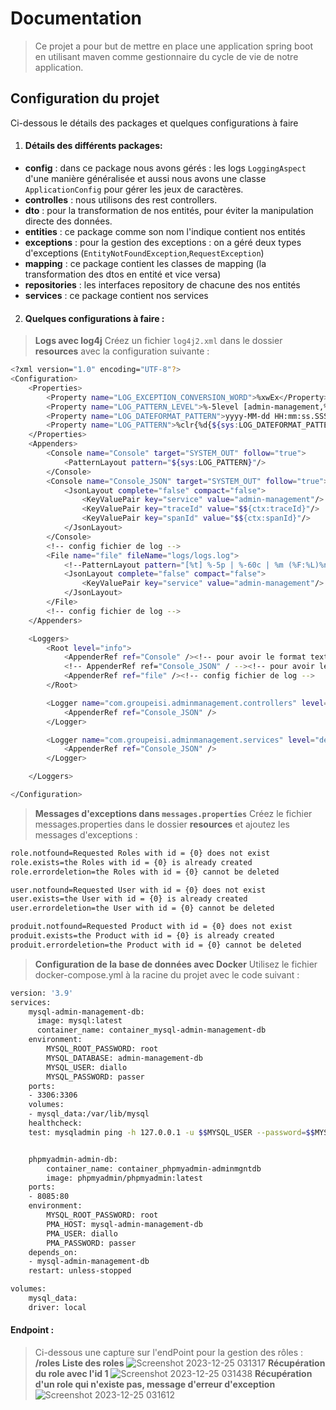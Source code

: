 # Documentation

> Ce projet a pour but de mettre en place une application spring boot en utilisant maven comme gestionnaire du cycle de vie de notre application.

## Configuration du projet
Ci-dessous le détails des packages et quelques configurations à faire
1. #### Détails des différents packages:
* **config** : dans ce package nous avons gérés : les logs `LoggingAspect` d'une manière généralisée et aussi nous avons une classe `ApplicationConfig` pour gérer les jeux de caractères.
* **controlles** : nous utilisons des rest controllers.
* **dto** : pour la transformation de nos entités, pour éviter la manipulation directe des données.
* **entities** : ce package comme son nom l'indique contient nos entités
* **exceptions** : pour la gestion des exceptions : on a géré deux types d'exceptions (`EntityNotFoundException`,`RequestException`)
* **mapping** : ce package contient les classes de mapping (la transformation des dtos en entité et vice versa)
* **repositories** : les interfaces repository de chacune des nos entités
* **services** : ce package contient nos services
2. #### Quelques configurations à faire : 
> **Logs avec log4j** 
Créez un fichier `log4j2.xml` dans le dossier **resources** avec la configuration suivante :
```bash
<?xml version="1.0" encoding="UTF-8"?>
<Configuration>
    <Properties>
        <Property name="LOG_EXCEPTION_CONVERSION_WORD">%xwEx</Property>
        <Property name="LOG_PATTERN_LEVEL">%-5level [admin-management,%X{traceId},%X{spanId}]</Property>
        <Property name="LOG_DATEFORMAT_PATTERN">yyyy-MM-dd HH:mm:ss.SSS</Property>
        <Property name="LOG_PATTERN">%clr{%d{${sys:LOG_DATEFORMAT_PATTERN}}}{faint} %clr{${sys:LOG_PATTERN_LEVEL}} %clr{%pid}{magenta} %clr{---}{faint} %clr{[%15.15t]}{faint} %clr{%-40.40c{1.}}{cyan} %clr{:}{faint} %m%n${sys:LOG_EXCEPTION_CONVERSION_WORD}</Property>
    </Properties>
    <Appenders>
        <Console name="Console" target="SYSTEM_OUT" follow="true">
            <PatternLayout pattern="${sys:LOG_PATTERN}"/>
        </Console>
        <Console name="Console_JSON" target="SYSTEM_OUT" follow="true">
            <JsonLayout complete="false" compact="false">
                <KeyValuePair key="service" value="admin-management"/>
                <KeyValuePair key="traceId" value="$${ctx:traceId}"/>
                <KeyValuePair key="spanId" value="$${ctx:spanId}"/>
            </JsonLayout>
        </Console>
        <!-- config fichier de log -->
        <File name="file" fileName="logs/logs.log">
            <!--PatternLayout pattern="[%t] %-5p | %-60c | %m (%F:%L)%n" /-->
            <JsonLayout complete="false" compact="false">
                <KeyValuePair key="service" value="admin-management"/>
            </JsonLayout>
        </File>
        <!-- config fichier de log -->
    </Appenders>

    <Loggers>
        <Root level="info">
            <AppenderRef ref="Console" /><!-- pour avoir le format texte des logs -->
            <!-- AppenderRef ref="Console_JSON" / --><!-- pour avoir le format json des logs -->
            <AppenderRef ref="file" /><!-- config fichier de log -->
        </Root>

        <Logger name="com.groupeisi.adminmanagement.controllers" level="debug" additivity="false">
            <AppenderRef ref="Console_JSON" />
        </Logger>

        <Logger name="com.groupeisi.adminmanagement.services" level="debug" additivity="false">
            <AppenderRef ref="Console_JSON" />
        </Logger>

    </Loggers>

</Configuration>
```
> **Messages d'exceptions dans `messages.properties`**
Créez le fichier messages.properties dans le dossier **resources** et ajoutez les messages d'exceptions :
```bash
role.notfound=Requested Roles with id = {0} does not exist
role.exists=the Roles with id = {0} is already created
role.errordeletion=the Roles with id = {0} cannot be deleted

user.notfound=Requested User with id = {0} does not exist
user.exists=the User with id = {0} is already created
user.errordeletion=the User with id = {0} cannot be deleted

produit.notfound=Requested Product with id = {0} does not exist
produit.exists=the Product with id = {0} is already created
produit.errordeletion=the Product with id = {0} cannot be deleted
```
> **Configuration de la base de données avec Docker**
Utilisez le fichier docker-compose.yml à la racine du projet avec le code suivant :
```bash
version: '3.9'
services:
    mysql-admin-management-db:
      image: mysql:latest
      container_name: container_mysql-admin-management-db
    environment:
        MYSQL_ROOT_PASSWORD: root
        MYSQL_DATABASE: admin-management-db
        MYSQL_USER: diallo
        MYSQL_PASSWORD: passer
    ports:
    - 3306:3306
    volumes:
    - mysql_data:/var/lib/mysql
    healthcheck:
    test: mysqladmin ping -h 127.0.0.1 -u $$MYSQL_USER --password=$$MYSQL_PASSWORD


    phpmyadmin-admin-db:
        container_name: container_phpmyadmin-adminmgntdb
        image: phpmyadmin/phpmyadmin:latest
    ports:
    - 8085:80
    environment:
        MYSQL_ROOT_PASSWORD: root
        PMA_HOST: mysql-admin-management-db
        PMA_USER: diallo
        PMA_PASSWORD: passer
    depends_on:
    - mysql-admin-management-db
    restart: unless-stopped

volumes:
    mysql_data:
    driver: local
```

#### Endpoint :
> Ci-dessous une capture sur l'endPoint pour la gestion des rôles : **/roles**
> **Liste des roles**
![Screenshot 2023-12-25 031317](https://github.com/BoubacarSIDDY/admin-management/assets/75427522/7bb1894a-0c72-46bc-aed7-2d94abd61bbe)
> **Récupération du role avec l'id 1**
> ![Screenshot 2023-12-25 031438](https://github.com/BoubacarSIDDY/admin-management/assets/75427522/ac12816f-e148-4144-b4ae-8b5f1f4fc5aa)
> **Récupération d'un role qui n'existe pas, message d'erreur d'exception**
> ![Screenshot 2023-12-25 031612](https://github.com/BoubacarSIDDY/admin-management/assets/75427522/182ded86-0bf7-41f8-85ff-8cafa7aa7a95)



